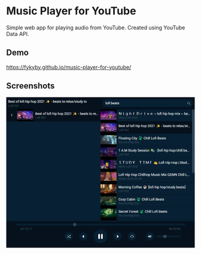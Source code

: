 # Music Player for YouTube

Simple web app for playing audio from YouTube. Created using YouTube Data API.

## Demo

https://fykyby.github.io/music-player-for-youtube/

## Screenshots

![App Screenshot](screenshots/ytmusicplayer.webp)
